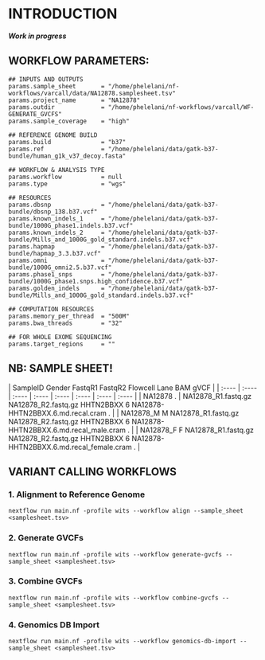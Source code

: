 # INTRODUCTION
**_Work in progress_**

## WORKFLOW PARAMETERS:
```
## INPUTS AND OUTPUTS
params.sample_sheet       = "/home/phelelani/nf-workflows/varcall/data/NA12878.samplesheet.tsv"
params.project_name       = "NA12878"
params.outdir             = "/home/phelelani/nf-workflows/varcall/WF-GENERATE_GVCFS"
params.sample_coverage    = "high"

## REFERENCE GENOME BUILD
params.build              = "b37"
params.ref                = "/home/phelelani/data/gatk-b37-bundle/human_g1k_v37_decoy.fasta" 

## WORKFLOW & ANALYSIS TYPE
params.workflow           = null
params.type               = "wgs"

## RESOURCES
params.dbsnp              = "/home/phelelani/data/gatk-b37-bundle/dbsnp_138.b37.vcf"
params.known_indels_1     = "/home/phelelani/data/gatk-b37-bundle/1000G_phase1.indels.b37.vcf"
params.known_indels_2     = "/home/phelelani/data/gatk-b37-bundle/Mills_and_1000G_gold_standard.indels.b37.vcf"
params.hapmap             = "/home/phelelani/data/gatk-b37-bundle/hapmap_3.3.b37.vcf"
params.omni               = "/home/phelelani/data/gatk-b37-bundle/1000G_omni2.5.b37.vcf"
params.phase1_snps        = "/home/phelelani/data/gatk-b37-bundle/1000G_phase1.snps.high_confidence.b37.vcf"
params.golden_indels      = "/home/phelelani/data/gatk-b37-bundle/Mills_and_1000G_gold_standard.indels.b37.vcf"

## COMPUTATION RESOURCES
params.memory_per_thread  = "500M"
params.bwa_threads        = "32"

## FOR WHOLE EXOME SEQUENCING
params.target_regions     = ""
```

## NB: SAMPLE SHEET!
| SampleID	Gender	FastqR1	FastqR2	Flowcell	Lane	BAM	gVCF |
| :---- | :---- | :---- | :---- | :---- | :---- | :---- | :---- |
| NA12878	.	| NA12878_R1.fastq.gz	NA12878_R2.fastq.gz	HHTN2BBXX	6	NA12878-HHTN2BBXX.6.md.recal.cram	. |
| NA12878_M	M	NA12878_R1.fastq.gz	NA12878_R2.fastq.gz	HHTN2BBXX	6	NA12878-HHTN2BBXX.6.md.recal_male.cram	. |
| NA12878_F	F	NA12878_R1.fastq.gz	NA12878_R2.fastq.gz	HHTN2BBXX	6	NA12878-HHTN2BBXX.6.md.recal_female.cram	. |


## VARIANT CALLING WORKFLOWS
### 1. Alignment to Reference Genome
```
nextflow run main.nf -profile wits --workflow align --sample_sheet <samplesheet.tsv>
```

### 2. Generate GVCFs
```
nextflow run main.nf -profile wits --workflow generate-gvcfs --sample_sheet <samplesheet.tsv>
```

### 3. Combine GVCFs
```
nextflow run main.nf -profile wits --workflow combine-gvcfs --sample_sheet <samplesheet.tsv>
```

### 4. Genomics DB Import
```
nextflow run main.nf -profile wits --workflow genomics-db-import --sample_sheet <samplesheet.tsv>
```

<!-- The repos contains individual wrokflows to process cohorts of human genome samples through alignment, calling, joint calling and variant quality score recalibration. Some additional workflows for pre and post BAM/gVCF manipulation/checking are also included. -->

<!-- ## To run -->

<!-- Each folder contains a workflow which is part of the main workflow or a separate workflow to check/prepare the data for a specific part of the main workflow. -->


<!-- ### Main workflow -->
<!-- * **align** - Need to provide a sample sheet containing paths to forward and reverse reads. BWA, Picard MarkDuplicates and GATK BaseRecalibrator are run on the samples. -->
<!-- * **generate-gvcf** - Need to provide a sample sheet with paths to the BAMs. GATKs HaplotypeCaller is run in gVCF mode on the samples. -->
<!-- * **combine-gvcfs** - Need to provide a sample sheet with paths to the gVCFs. GATKs CombineGVCFs is run on all samples. -->
<!-- * **genomics-db-import** - Need to provide a sample sheet with paths to the gVCFs. GATKs GenomicsDBImport is run on all samples. A new database can be created or an existing database can be updated. -->
<!-- * **genome-calling** - Need to provide the path to the combined gVCF. GenotypeGVCFs are run jointly on all samples on full genome. VQSR is also applied to chromosome 1 to 22, X, Y and MT. GenotypeGVCFs are run on chromosome level where SNP and INDEL VQSR are run on genome level (**according to GATKs best practices**). -->
<!-- * **filter-vcf** - Filter final VCFs based on the PASS flag in the FILTER column. Needed after VQSR. -->

<!-- **Note**: Can use **combine-gvcfs** or **genomics-db-import** for combining the gVCFs. **genomics-db-import** is however the latest method and allows for updating of an existing database / combined set. -->

<!-- ### Separate workflows -->
<!-- * **bam-to-cram** - Need to provide a sample sheet with paths to the BAMs. BAMs are converted to CRAM (v3), indexed, stats are calculated and md5sums are generated. -->
<!-- * **cram-to-bam** - Need to provide a sample sheet with paths to the CRAMs. CRAMs are converted to BAM, indexed, stats are calculated and md5sums are generated. -->
<!-- * **cram-to-fastq** - Need to provide a sample sheet with paths to the CRAMs. CRAMs are converted to Fastq (forward and reverse pair). -->
<!-- * **index-bams** - Need to provide a sample sheet with paths to the BAMs. BAMs are indexed. -->
<!-- * **index-vcf** - Need to provide a sample sheet with paths to the VCFs/gVCFs. VCFs/gVCFs are indexed. -->
<!-- * **bam-flagstat** - Need to provide a sample sheet with paths to the BAMs/CRAMs. Flagstat reporsts are created. -->
<!-- * **mt-calling** - Need to provide a samples sheet with paths to BAMs/CRAMs. Mitochondrial variant calling are doen with the Mutect2 pipeline. -->
<!-- * **combine-lanes** - Need to provide a samplesheet to directories with the multi-lane BAMs. BAMs are merged and indexed. -->
<!-- * **validate-gvcf** - Need to provide a samplesheet with path to gVCFs and gender info. gVCF validation are done on chromosome level using GATK's ValidateVariants.  -->
<!-- * **genotype-refinement** - Need to provide a path to the VQSRed VCF. Genotype Refinment are done on chromosome level using GATK's CalculateGenotypePosteriors, VariantFiltration and VariantAnnotator.  -->

<!-- ## Note -->
<!-- * The main workflow can be followed for a single sample or joint calling sample. For a single sample the **combine-gvcfs** or **genomics-db-import** can be skipped and the **genome-calling** configs can point to single sample `.g.vcf`. -->

<!-- ## Example -->
<!-- The GiaB dataset can be downloaded and used for testing -->
<!-- ``` -->
<!-- wget -O NA12878_R1.fastq.gz ftp://ftp-trace.ncbi.nih.gov/giab/ftp/data/NA12878/Garvan_NA12878_HG001_HiSeq_Exome/NIST7035_TAAGGCGA_L001_R1_001.fastq.gz -->
<!-- wget -O NA12878_R2.fastq.gz ftp://ftp-trace.ncbi.nih.gov/giab/ftp/data/NA12878/Garvan_NA12878_HG001_HiSeq_Exome/NIST7035_TAAGGCGA_L001_R2_001.fastq.gz -->
<!-- ``` -->

